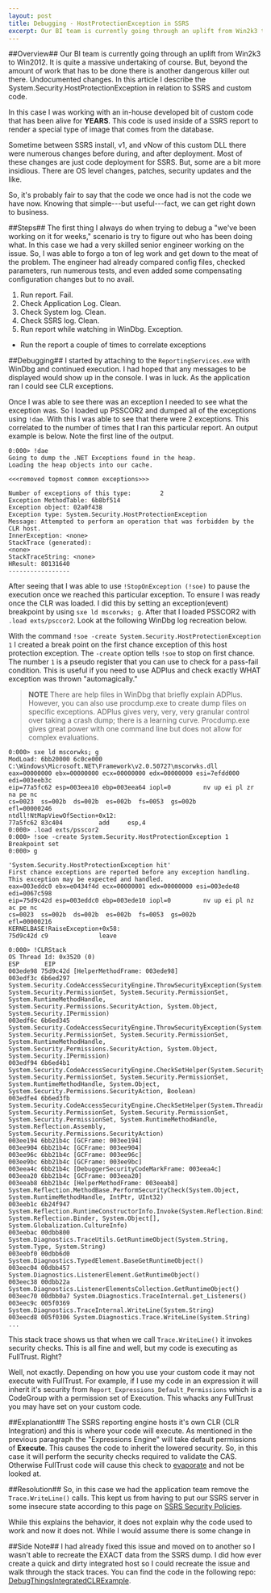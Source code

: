 ```yaml
---
layout: post
title: Debugging - HostProtectionException in SSRS
excerpt: Our BI team is currently going through an uplift from Win2k3 to Win2012. It is quite a massive undertaking of course. But, beyond the amount of work that has to be done there is another dangerous killer out there.  Undocumented changes. In this article I describe the System.Security.HostProtectionException in relation to SSRS and custom code.
---
```

##Overview##
Our BI team is currently going through an uplift from Win2k3 to Win2012. It is quite a massive undertaking of course. But, beyond the amount of work that has to be done there is another dangerous killer out there.  Undocumented changes. In this article I describe the System.Security.HostProtectionException in relation to SSRS and custom code.

In this case I was working with an in-house developed bit of custom code that has been alive for **YEARS**. This code is used inside of a SSRS report to render a special type of image that comes from the database.

Sometime between SSRS install, v1, and vNow of this custom DLL there were numerous changes before during, and after deployment. Most of these changes are just code deployment for SSRS. But, some are a bit more insidious. There are OS level changes, patches, security updates and the like.

So, it's probably fair to say that the code we once had is not the code we have now. Knowing that simple---but useful---fact,  we can get right down to business.

##Steps##
The first thing I always do when trying to debug a "we've been working on it for weeks," scenario is try to figure out who has been doing what. In this case we had a very skilled senior engineer working on the issue. So, I was able to forgo a ton of leg work and get down to the meat of the problem. The engineer had already compared config files, checked parameters, run numerous tests, and even added some compensating configuration changes but to no avail.

1. Run report. Fail.
2. Check Application Log. Clean.
3. Check System log. Clean.
4. Check SSRS log. Clean.
5. Run report while watching in WinDbg. Exception.
  - Run the report a couple of times to correlate exceptions

##Debugging##
I started by attaching to the `ReportingServices.exe` with WinDbg and continued execution. I had hoped that any messages to be displayed would show up in the console. I was in luck. As the application ran I could see CLR exceptions. 

Once I was able to see there was an exception I needed to see what the exception was. So I loaded up PSSCOR2 and dumped all of the exceptions using `!dae`. With this I was able to see that there were 2 exceptions. This correlated to the number of times that I ran this particular report. An output example is below.  Note the first line of the output.

~~~ 
0:000> !dae
Going to dump the .NET Exceptions found in the heap.
Loading the heap objects into our cache.

<<<removed topmost common exceptions>>>

Number of exceptions of this type:        2
Exception MethodTable: 6b8bf514
Exception object: 02a0f438
Exception type: System.Security.HostProtectionException
Message: Attempted to perform an operation that was forbidden by the CLR host.
InnerException: <none>
StackTrace (generated):
<none>
StackTraceString: <none>
HResult: 80131640
-----------------
~~~ 

After seeing that I was able to use `!StopOnException (!soe)` to pause the execution once we reached this particular exception. To ensure I was ready once the CLR was loaded. I did this by setting an exception(event) breakpoint by using `sxe ld mscorwks; g`. After that I loaded PSSCOR2 with `.load exts/psccor2`. Look at the following WinDbg log recreation below.

With the command `!soe -create System.Security.HostProtectionException 1` I created a break point on the first chance exception of this host protection exception. The `-create` option tells `!soe` to stop on first chance. The number `1` is a pseudo register that you can use to check for a pass-fail condition. This is useful if you need to use ADPlus and check exactly WHAT exception was thrown "automagically."

>**NOTE** There are help files in WinDbg that briefly explain ADPlus. However, you can also use procdump.exe to create dump files on specific exceptions. ADPlus gives very, very, very granular control over taking a crash dump; there is a learning curve. Procdump.exe gives great power with one command line but does not allow for complex evaluations.

~~~ 
0:000> sxe ld mscorwks; g
ModLoad: 6bb20000 6c0ce000   C:\Windows\Microsoft.NET\Framework\v2.0.50727\mscorwks.dll
eax=00000000 ebx=00000000 ecx=00000000 edx=00000000 esi=7efdd000 edi=003eeb3c
eip=77a5fc62 esp=003eea10 ebp=003eea64 iopl=0         nv up ei pl zr na pe nc
cs=0023  ss=002b  ds=002b  es=002b  fs=0053  gs=002b             efl=00000246
ntdll!NtMapViewOfSection+0x12:
77a5fc62 83c404          add     esp,4
0:000> .load exts/psscor2
0:000> !soe -create System.Security.HostProtectionException 1
Breakpoint set
0:000> g

'System.Security.HostProtectionException hit'
First chance exceptions are reported before any exception handling.
This exception may be expected and handled.
eax=003eddc0 ebx=e0434f4d ecx=00000001 edx=00000000 esi=003ede48 edi=0067c598
eip=75d9c42d esp=003eddc0 ebp=003ede10 iopl=0         nv up ei pl nz ac pe nc
cs=0023  ss=002b  ds=002b  es=002b  fs=0053  gs=002b             efl=00000216
KERNELBASE!RaiseException+0x58:
75d9c42d c9              leave

0:000> !CLRStack
OS Thread Id: 0x3520 (0)
ESP       EIP     
003ede98 75d9c42d [HelperMethodFrame: 003ede98] 
003edf3c 6b6ed297 System.Security.CodeAccessSecurityEngine.ThrowSecurityException(System.Reflection.Assembly, System.Security.PermissionSet, System.Security.PermissionSet, System.RuntimeMethodHandle, System.Security.Permissions.SecurityAction, System.Object, System.Security.IPermission)
003edf6c 6b6ed345 System.Security.CodeAccessSecurityEngine.ThrowSecurityException(System.Object, System.Security.PermissionSet, System.Security.PermissionSet, System.RuntimeMethodHandle, System.Security.Permissions.SecurityAction, System.Object, System.Security.IPermission)
003edf94 6b6ed4b1 System.Security.CodeAccessSecurityEngine.CheckSetHelper(System.Security.PermissionSet, System.Security.PermissionSet, System.Security.PermissionSet, System.RuntimeMethodHandle, System.Object, System.Security.Permissions.SecurityAction, Boolean)
003edfe4 6b6ed3fb System.Security.CodeAccessSecurityEngine.CheckSetHelper(System.Threading.CompressedStack, System.Security.PermissionSet, System.Security.PermissionSet, System.Security.PermissionSet, System.RuntimeMethodHandle, System.Reflection.Assembly, System.Security.Permissions.SecurityAction)
003ee194 6bb21b4c [GCFrame: 003ee194] 
003ee904 6bb21b4c [GCFrame: 003ee904] 
003ee96c 6bb21b4c [GCFrame: 003ee96c] 
003ee9bc 6bb21b4c [GCFrame: 003ee9bc] 
003eea4c 6bb21b4c [DebuggerSecurityCodeMarkFrame: 003eea4c] 
003eea20 6bb21b4c [GCFrame: 003eea20] 
003eeab8 6bb21b4c [HelperMethodFrame: 003eeab8] System.Reflection.MethodBase.PerformSecurityCheck(System.Object, System.RuntimeMethodHandle, IntPtr, UInt32)
003eeb1c 6b24f947 System.Reflection.RuntimeConstructorInfo.Invoke(System.Reflection.BindingFlags, System.Reflection.Binder, System.Object[], System.Globalization.CultureInfo)
003eebac 00dbb800 System.Diagnostics.TraceUtils.GetRuntimeObject(System.String, System.Type, System.String)
003eebf0 00dbb6d0 System.Diagnostics.TypedElement.BaseGetRuntimeObject()
003eec04 00dbb457 System.Diagnostics.ListenerElement.GetRuntimeObject()
003eec38 00dbb22a System.Diagnostics.ListenerElementsCollection.GetRuntimeObject()
003eec70 00dbb0a7 System.Diagnostics.TraceInternal.get_Listeners()
003eec9c 005f0369 System.Diagnostics.TraceInternal.WriteLine(System.String)
003eecd8 005f0306 System.Diagnostics.Trace.WriteLine(System.String)
...
~~~ 

This stack trace shows us that when we call `Trace.WriteLine()` it invokes security checks. This is all fine and well, but my code is executing as FullTrust. Right?

Well, not exactly. Depending on how you use your custom code it may not execute with FullTrust. For example, if I use my code in an expression it will inherit it's security from `Report_Expressions_Default_Permissions` which is a CodeGroup with a permission set of Execution. This whacks any FullTrust you may have set on your custom code.

##Explanation##
The SSRS reporting engine hosts it's own CLR (CLR Integration) and this is where your code will execute. As mentioned in the previous paragraph the "Expressions Engine" will take default permissions of **Execute**. This causes the code to inherit the lowered security. So, in this case it will perform the security checks required to validate the CAS. Otherwise FullTrust code will cause this check to [evaporate][evap] and not be looked at.

##Resolution##
So, in this case we had the application team remove the `Trace.WriteLine()` calls. This kept us from having to put our SSRS server in some insecure state according to this page on [SSRS Security Policies][ssrssecpol].

While this explains the behavior, it does not explain why the code used to work and now it does not. While I would assume there is some change in 

##Side Note##
I had already fixed this issue and moved on to another so I wasn't able to recreate the EXACT data from the SSRS dump. I did how ever create a quick and dirty integrated host so I could recreate the issue and walk through the stack traces. You can find the code in the following repo: [DebugThingsIntegratedCLRExample][dbg].


[ssrssecpol]: http://msdn.microsoft.com/en-us/library/ms154466
[evap]: http://msdn.microsoft.com/en-us/library/system.security.permissions.hostprotectionattribute(v=vs.110).aspx
[dbg]:https://github.com/jldgit/DebugThingsIntegratedCLRExample